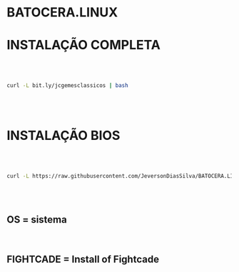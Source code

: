 # BATOCERA.LINUX

# INSTALAÇÃO COMPLETA

<br><br>
```bash
curl -L bit.ly/jcgemesclassicos | bash
```
<br><br>
# INSTALAÇÃO BIOS

<br><br>

```bash
curl -L https://raw.githubusercontent.com/JeversonDiasSilva/BATOCERA.LINUX/main/BIOS.sh | bash
```

<br><br>

<h2>OS = sistema</h2>
<br>

<h2>FIGHTCADE = Install of Fightcade</h2>
